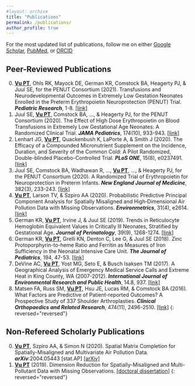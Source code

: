 ```yaml
---
#layout: archive
title: "Publications"
permalink: /publications/
author_profile: true
---
```


For the most updated list of publications, follow me on either [Google Scholar](https://scholar.google.com/citations?user=ffQjzUYAAAAJ&hl=en), [PubMed](https://www.ncbi.nlm.nih.gov/myncbi/phuong%20t.vu.1/bibliography/public/), or [ORCID](https://orcid.org/0000-0002-0777-0329)

Peer-Reviewed Publications 
------
0. <ins>**Vu PT**</ins>, Ohls RK, Mayock DE, German KR, Comstock BA, Heagerty PJ, & Juul SE, for the PENUT Consortium (2021). Transfusions and Neurodevelopmental Outcomes in Extremely Low Gestation Neonates Enrolled in the Preterm Erythropoietin Neuroprotection (PENUT) Trial. ***Pediatric Research***, 1-8. [\[link\]](https://pubmed.ncbi.nlm.nih.gov/33432157/)
0. Juul SE, <ins>**Vu PT**</ins>, Comstock BA, ..., & Heagerty PJ, for the PENUT Consortium (2020). The Effect of High Dose Erythropoietin on Blood Transfusions in Extremely Low Gestational Age Neonates: A Randomized Clinical Trial. ***JAMA Pediatrics***, 174(10), 933-943. [\[link\]](https://pubmed.ncbi.nlm.nih.gov/32804205/)
0. Lenhart JG, <ins>**Vu PT**</ins>, Quackenbush K, LaPorte A, & Smith J (2020). The Efficacy of a Compounded Micronutrient Supplement on the Incidence, Duration, and Severity of the Common Cold: A Pilot Randomized, Double-blinded Placebo-Controlled Trial. ***PLoS ONE***, 15(8), e0237491. [\[link\]](https://pubmed.ncbi.nlm.nih.gov/32841256/)
0. Juul SE, Comstock BA, Wadhawan R, ..., <ins>**Vu PT**</ins>, ..., & Heagerty PJ, for the PENUT Consortium (2020). A Randomized Trial of Erythropoietin for Neuroprotection in Preterm Infants. ***New England Journal of Medicine***, 382(3), 233-243. [\[link\]](https://pubmed.ncbi.nlm.nih.gov/31940698/)
0. <ins>**Vu PT**</ins>, Larson TV, & Szpiro AA (2020). Probabilistic Predictive Principal Component Analysis for Spatially Misaligned and High‐Dimensional Air Pollution Data with Missing Observations. ***Environmetrics***, 31(4), e2614. [\[link\]](https://pubmed.ncbi.nlm.nih.gov/32581624/)
0. German KR, <ins>**Vu PT**</ins>, Irvine J, & Juul SE (2019). Trends in Reticulocyte Hemoglobin Equivalent Values in Critically Ill Neonates, Stratified by Gestational Age. ***Journal of Perinatology***, 39(9), 1268-1274. [\[link\]](https://pubmed.ncbi.nlm.nih.gov/31350450/)
0. German KR, <ins>**Vu PT**</ins>, Grelli KN, Denton C, Lee G, & Juul SE (2018). Zinc Protoporphyrin-to-heme Ratio and Ferritin as Measures of Iron Sufficiency in the Neonatal Intensive Care Unit. ***The Journal of Pediatrics***, 194, 47-53. [\[link\]](https://pubmed.ncbi.nlm.nih.gov/29212619/)
0. DeVine AC, <ins>**Vu PT**</ins>, Yost MG, Seto E, & Busch Isaksen TM (2017). A Geographical Analysis of Emergency Medical Service Calls and Extreme Heat in King County, WA (2007-2012). ***International Journal of Environmental Research and Public Health***, 14.8, 937. [\[link\]](https://pubmed.ncbi.nlm.nih.gov/28825639/)
0. Matsen FA, Russ SM, <ins>**Vu PT**</ins>, Hsu JE, Lucas RM, & Comstock BA (2016). What Factors are Predictive of Patient-reported Outcomes? A Prospective Study of 337 Shoulder Arthroplasties. ***Clinical Orthopaedics and Related Research***, 474(11), 2496-2510. [\[link\]](https://pubmed.ncbi.nlm.nih.gov/27457623/)
{: reversed="reversed"}



Non-Refereed Scholarly Publications
------
0. <ins>**Vu PT**</ins>, Szpiro AA, & Simon N (2020). Spatial Matrix Completion for Spatially-Misaligned and Multivariate Air Pollution Data. ***arXiv***:2004.05443 \[stat.AP\] [\[arXiv\]](https://arxiv.org/abs/2004.05443)
0. <ins>**Vu PT**</ins> (2019). Dimension Reduction for Spatially-Misaligned and Multi-Pollutant Data with Missing Observations. [\[doctoral dissertation\]](https://digital.lib.washington.edu/researchworks/handle/1773/45120)
{: reversed="reversed"}  

